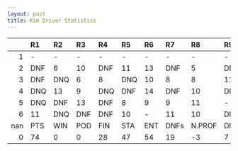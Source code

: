 ```yaml
---
layout: post 
title: Kim Driver Statistics
--- 
```


|     | R1   | R2   | R3   | R4   | R5   | R6   | R7   | R8     | R9   | R10   | R11   | R12   | Points   | Pos   |
|----:|:-----|:-----|:-----|:-----|:-----|:-----|:-----|:-------|:-----|:------|:------|:------|:---------|:------|
|   1 | -    | -    | -    | -    | -    | -    | -    | -      | -    | -     | -     | -     | nan      | nan   |
|   2 | DNF  | 6    | 10   | DNF  | 11   | 13   | DNF  | 5      | DNF  | 12    | 5     | 4     | nan      | nan   |
|   3 | DNF  | DNQ  | 6    | 8    | DNQ  | 10   | 8    | 8      | 11   | DNF   | DNF   | DNF   | nan      | nan   |
|   4 | DNQ  | 13   | 9    | DNQ  | DNF  | 14   | DNF  | 10     | DNQ  | DNF   | 8     | DNF   | 0.0      | 39.0  |
|   5 | DNQ  | DNF  | 13   | DNF  | 8    | 9    | 9    | 11     | -    | DNF   | -     | DNF   | 0.0      | 53.0  |
|   6 | 11   | DNQ  | DNF  | DNF  | 10   | -    | 11   | 10     | DNF  | nan   | nan   | nan   | 6.0      | 19.0  |
| nan | PTS  | WIN  | POD  | FIN  | STA  | ENT  | DNFs | N.PROF | DNQ  | %FIN  | PPR   | BST   | CHA      | RNK   |
|   0 | 74   | 0    | 0    | 28   | 47   | 54   | 19   | -3     | 7    | 59.57 | 1.37  | 4     | 0.0      | 20.0  |